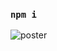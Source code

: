 
### `npm i`



![poster](https://user-images.githubusercontent.com/79283100/165353161-a255602d-d4ac-4907-85d3-8967b9b63b0f.jpeg)
